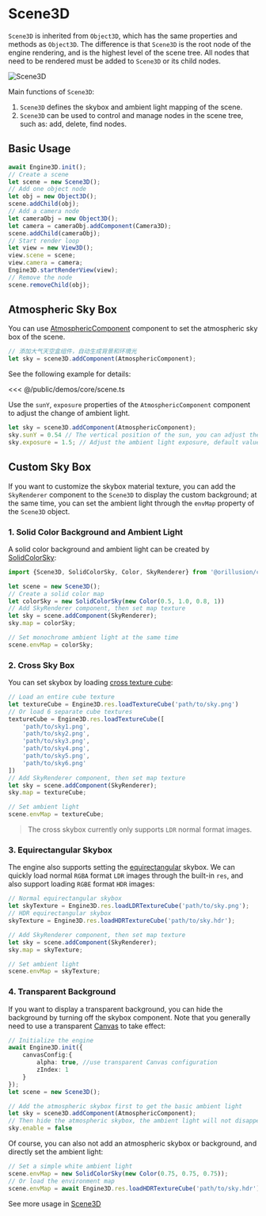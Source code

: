 # Scene3D

`Scene3D` is inherited from `Object3D`, which has the same properties and methods as `Object3D`. The difference is that `Scene3D` is the root node of the engine rendering, and is the highest level of the scene tree. All nodes that need to be rendered must be added to `Scene3D` or its child nodes.

![Scene3D](/images/Scene3D.svg)  

Main functions of `Scene3D`:

1. `Scene3D` defines the skybox and ambient light mapping of the scene.
2. `Scene3D` can be used to control and manage nodes in the scene tree, such as: add, delete, find nodes.

## Basic Usage
```ts
await Engine3D.init();
// Create a scene
let scene = new Scene3D();
// Add one object node
let obj = new Object3D();
scene.addChild(obj);
// Add a camera node
let cameraObj = new Object3D();
let camera = cameraObj.addComponent(Camera3D);
scene.addChild(cameraObj);
// Start render loop
let view = new View3D();
view.scene = scene;
view.camera = camera;
Engine3D.startRenderView(view);
// Remove the node
scene.removeChild(obj);
```

## Atmospheric Sky Box
You can use [AtmosphericComponent](/api/classes/AtmosphericComponent.md) component to set the atmospheric sky box of the scene.
```ts
// 添加大气天空盒组件，自动生成背景和环境光
let sky = scene3D.addComponent(AtmosphericComponent);
```
See the following example for details:
<Demo src="/demos/core/scene.ts"></Demo>

<<< @/public/demos/core/scene.ts

Use the `sunY`, `exposure` properties of the `AtmosphericComponent` component to adjust the change of ambient light.

```ts
let sky = scene3D.addComponent(AtmosphericComponent);
sky.sunY = 0.54 // The vertical position of the sun, you can adjust the ambient light brightness
sky.exposure = 1.5; // Adjust the ambient light exposure, default value 1
```

## Custom Sky Box
If you want to customize the skybox material texture, you can add the `SkyRenderer` component to the `Scene3D` to display the custom background; at the same time, you can set the ambient light through the `envMap` property of the `Scene3D` object.


### 1. Solid Color Background and Ambient Light
A solid color background and ambient light can be created by [SolidColorSky](/api/classes/SolidColorSky):
```ts
import {Scene3D, SolidColorSky, Color, SkyRenderer} from '@orillusion/core';

let scene = new Scene3D();
// Create a solid color map
let colorSky = new SolidColorSky(new Color(0.5, 1.0, 0.8, 1))
// Add SkyRenderer component, then set map texture
let sky = scene.addComponent(SkyRenderer);
sky.map = colorSky;

// Set monochrome ambient light at the same time
scene.envMap = colorSky;
```

### 2. Cross Sky Box
You can set skybox by loading [cross texture cube](/guide/graphics/texture#cross-texture-cube):
```ts
// Load an entire cube texture
let textureCube = Engine3D.res.loadTextureCube('path/to/sky.png')
// Or load 6 separate cube textures
textureCube = Engine3D.res.loadTextureCube([
    'path/to/sky1.png',
    'path/to/sky2.png',
    'path/to/sky3.png',
    'path/to/sky4.png',
    'path/to/sky5.png',
    'path/to/sky6.png'
])
// Add SkyRenderer component, then set map texture
let sky = scene.addComponent(SkyRenderer);
sky.map = textureCube;

// Set ambient light
scene.envMap = textureCube;
```
> The cross skybox currently only supports `LDR` normal format images.

### 3. Equirectangular Skybox
The engine also supports setting the [equirectangular](https://en.wikipedia.org/wiki/Equirectangular_projection) skybox. We can quickly load normal `RGBA` format `LDR` images through the built-in `res`, and also support loading `RGBE` format `HDR` images:
```ts
// Normal equirectangular skybox
let skyTexture = Engine3D.res.loadLDRTextureCube('path/to/sky.png');
// HDR equirectangular skybox
skyTexture = Engine3D.res.loadHDRTextureCube('path/to/sky.hdr');

// Add SkyRenderer component, then set map texture
let sky = scene.addComponent(SkyRenderer);
sky.map = skyTexture;

// Set ambient light
scene.envMap = skyTexture;
```

### 4. Transparent Background
If you want to display a transparent background, you can hide the background by turning off the skybox component. Note that you generally need to use a transparent [Canvas](/guide/core/engine#config-canvas) to take effect:

```ts
// Initialize the engine
await Engine3D.init({
    canvasConfig:{
        alpha: true, //use transparent Canvas configuration
        zIndex: 1
    }
});
let scene = new Scene3D();

// Add the atmospheric skybox first to get the basic ambient light
let sky = scene3D.addComponent(AtmosphericComponent);
// Then hide the atmospheric skybox, the ambient light will not disappear
sky.enable = false
```
Of course, you can also not add an atmospheric skybox or background, and directly set the ambient light:
```ts
// Set a simple white ambient light
scene.envMap = new SolidColorSky(new Color(0.75, 0.75, 0.75));
// Or load the environment map
scene.envMap = await Engine3D.res.loadHDRTextureCube('path/to/sky.hdr');
```


See more usage in [Scene3D](/api/classes/Scene3D)